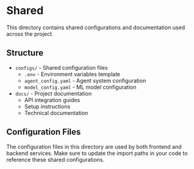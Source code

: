# Shared

This directory contains shared configurations and documentation used across the project.

## Structure

- `configs/` - Shared configuration files
  - `.env` - Environment variables template
  - `agent_config.yaml` - Agent system configuration
  - `model_config.yaml` - ML model configuration
- `docs/` - Project documentation
  - API integration guides
  - Setup instructions
  - Technical documentation

## Configuration Files

The configuration files in this directory are used by both frontend and backend services. Make sure to update the import paths in your code to reference these shared configurations.
